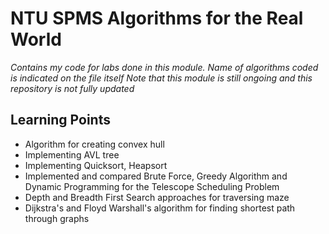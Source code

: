 # NTU SPMS Algorithms for the Real World 
*Contains my code for labs done in this module. Name of algorithms coded is indicated on the file itself*
*Note that this module is still ongoing and this repository is not fully updated*

## Learning Points
* Algorithm for creating convex hull
* Implementing AVL tree
* Implementing Quicksort, Heapsort
* Implemented and compared Brute Force, Greedy Algorithm and Dynamic Programming for the Telescope Scheduling Problem
* Depth and Breadth First Search approaches for traversing maze
* Dijkstra's and Floyd Warshall's algorithm for finding shortest path through graphs
